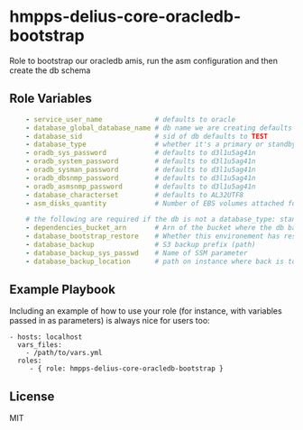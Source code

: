 hmpps-delius-core-oracledb-bootstrap
=========

Role to bootstrap our oracledb amis, run the asm configuration and then create the db schema


Role Variables
--------------

```yaml
    - service_user_name             # defaults to oracle
    - database_global_database_name # db name we are creating defaults to TEST
    - database_sid                  # sid of db defaults to TEST
    - database_type                 # whether it's a primary or standby, defaults to STANDALONE
    - oradb_sys_password            # defaults to d3l1u5ag41n
    - oradb_system_password         # defaults to d3l1u5ag41n
    - oradb_sysman_password         # defaults to d3l1u5ag41n
    - oradb_dbsnmp_password         # defaults to d3l1u5ag41n
    - oradb_asmsnmp_password        # defaults to d3l1u5ag41n
    - database_characterset         # defaults to AL32UTF8
    - asm_disks_quantity            # Number of EBS volumes attached for ASM Disks

    # the following are required if the db is not a database_type: standby
    - dependencies_bucket_arn       # Arn of the bucket where the db backups are stored
    - database_bootstrap_restore    # Whether this environement has restore on bootsrap. defaults to False
    - database_backup               # S3 backup prefix (path)
    - database_backup_sys_passwd    # Name of SSM parameter
    - database_backup_location      # path on instance where back is to be restored from


```

Example Playbook
----------------

Including an example of how to use your role (for instance, with variables passed in as parameters) is always nice for users too:

    - hosts: localhost
      vars_files:
        - /path/to/vars.yml
      roles:
         - { role: hmpps-delius-core-oracledb-bootstrap }

License
-------

MIT
